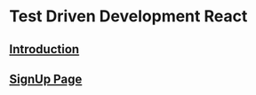 # Test Driven Development React

## [Introduction](Docs/01%20-%20Introduction/readme.md)

## [SignUp Page](Docs/02%20-%20Sign%20Up/readme.md)
